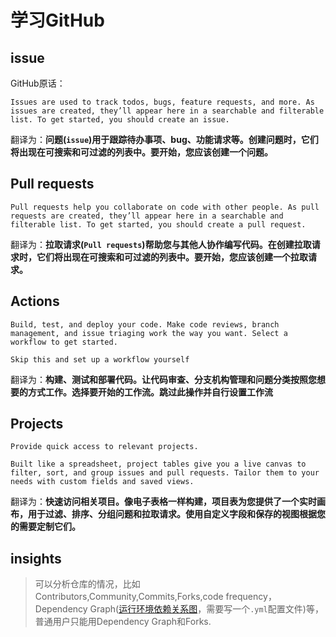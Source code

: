 # 学习GitHub

## issue
GitHub原话：
```
Issues are used to track todos, bugs, feature requests, and more. As issues are created, they’ll appear here in a searchable and filterable list. To get started, you should create an issue.
```
翻译为：**问题(`issue`)用于跟踪待办事项、bug、功能请求等。创建问题时，它们将出现在可搜索和可过滤的列表中。要开始，您应该创建一个问题。**


## Pull requests
```
Pull requests help you collaborate on code with other people. As pull requests are created, they’ll appear here in a searchable and filterable list. To get started, you should create a pull request.
```
翻译为：**拉取请求(`Pull requests`)帮助您与其他人协作编写代码。在创建拉取请求时，它们将出现在可搜索和可过滤的列表中。要开始，您应该创建一个拉取请求。**

## Actions
```
Build, test, and deploy your code. Make code reviews, branch management, and issue triaging work the way you want. Select a workflow to get started.

Skip this and set up a workflow yourself 
```
翻译为：**构建、测试和部署代码。让代码审查、分支机构管理和问题分类按照您想要的方式工作。选择要开始的工作流。跳过此操作并自行设置工作流**

## Projects
```
Provide quick access to relevant projects.

Built like a spreadsheet, project tables give you a live canvas to filter, sort, and group issues and pull requests. Tailor them to your needs with custom fields and saved views.
```
翻译为：**快速访问相关项目。像电子表格一样构建，项目表为您提供了一个实时画布，用于过滤、排序、分组问题和拉取请求。使用自定义字段和保存的视图根据您的需要定制它们。**

## insights
> 可以分析仓库的情况，比如Contributors,Community,Commits,Forks,code frequency，Dependency Graph([运行环境依赖关系图](https://docs.github.com/cn/code-security/dependabot/dependabot-version-updates)，需要写一个`.yml`配置文件)等，普通用户只能用Dependency Graph和Forks.
